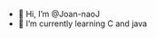 - 👋 Hi, I’m @Joan-naoJ
- 🌱 I’m currently learning C and java


<!---
Joan-naoJ/Joan-naoJ is a ✨ special ✨ repository because its `README.md` (this file) appears on your GitHub profile.
You can click the Preview link to take a look at your changes.
--->

